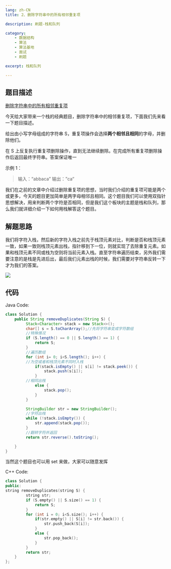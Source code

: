 ```yaml
---
lang: zh-CN
title: 2、删除字符串中的所有相邻重复项

description: 刷题-栈和队列

category: 
    - 数据结构
    - 算法
    - 算法基地
    - 面试
    - 刷题

excerpt: 栈和队列

---
```



## 题目描述

[删除字符串中的所有相邻重复项](https://leetcode-cn.com/problems/remove-all-adjacent-duplicates-in-string/)

今天给大家带来一个栈的经典题目，删除字符串中的相邻重复项，下面我们先来看一下题目描述。

给出由小写字母组成的字符串 S，重复项操作会选择**两个相邻且相同**的字母，并删除他们。

在 S 上反复执行重复项删除操作，直到无法继续删除。在完成所有重复项删除操作后返回最终字符串。答案保证唯一

示例 1：

> 输入：“abbaca”
> 输出：”ca“

 我们在之前的文章中介绍过删除重复项的思想，当时我们介绍的重复项可能是两个或更多，今天的题目更加简单是两字母相邻且相同。这个题目我们可以使用双指针思想解决，用来判断两个字符是否相同，但是我们这个板块的主题是栈和队列，那么我们就详细介绍一下如何用栈解答这个题目。

## 解题思路

我们将字符入栈，然后新的字符入栈之前先于栈顶元素对比，判断是否和栈顶元素一致，如果一致则栈顶元素出栈，指针移到下一位，则就实现了去除重复元素。如果和栈顶元素不同或栈为空则将当前元素入栈。直至字符串遍历结束，另外我们需要注意的是栈是先进后出，最后我们元素出栈的时候，我们需要对字符串反转一下才为我们的答案。

![](https://chengxuchu-1301103198.cos.ap-beijing.myqcloud.com/Photo/202304180822008.gif)

## 代码

Java Code:

```java
class Solution {
    public String removeDuplicates(String S) {
         Stack<Character> stack = new Stack<>();
         char[] s = S.toCharArray();//先将字符串变成字符数组
         //特殊情况
         if (S.length() == 0 || S.length() == 1) {
             return S;
         }
         //遍历数组
         for (int i= 0; i<S.length(); i++) {
         //为空或者和栈顶元素不同时入栈
             if(stack.isEmpty() || s[i] != stack.peek()) {
                 stack.push(s[i]);
             }
         //相同出栈
             else {
                 stack.pop();
             }
         }

         StringBuilder str = new StringBuilder();
         //字符出栈
         while (!stack.isEmpty()) {
             str.append(stack.pop());
         }
         //翻转字符并返回
         return str.reverse().toString();

    }
}
```

当然这个题目也可以用 set 来做，大家可以随意发挥

C++ Code:

```cpp
class Solution {
public:
string removeDuplicates(string S) {
         string str;
         if (S.empty() || S.size() == 1) {
             return S;
         }
         for (int i = 0; i<S.size(); i++) {
             if(str.empty() || S[i] != str.back()) {
                 str.push_back(S[i]);
             }
             else {
                 str.pop_back();
             }
         }
         return str;
    }
};
```
